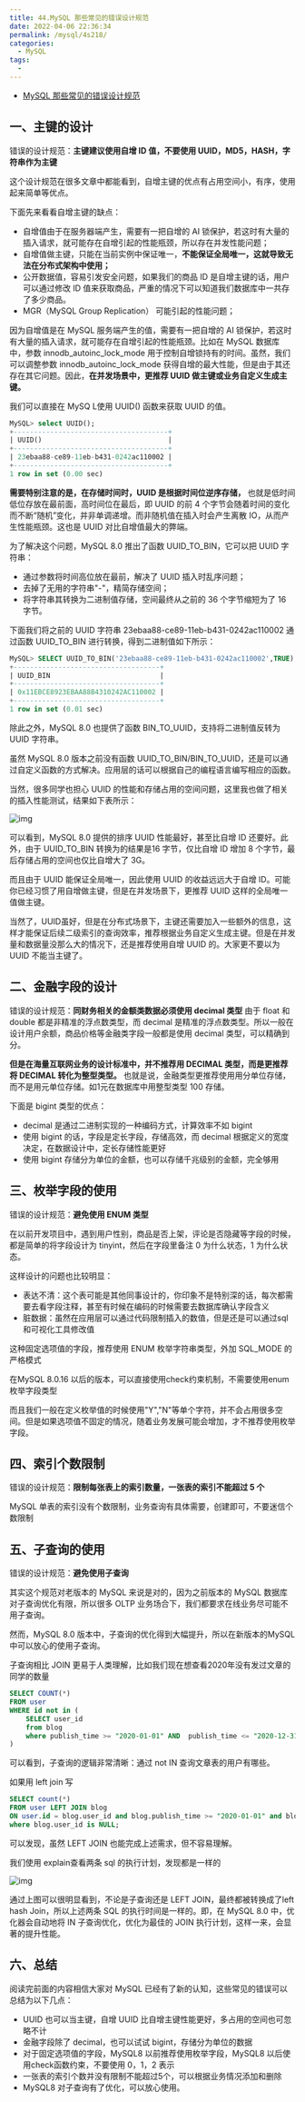```yaml
---
title: 44.MySQL 那些常见的错误设计规范
date: 2022-04-06 22:36:34
permalink: /mysql/4s218/
categories: 
  - MySQL
tags: 
  - 
---
```


- [MySQL 那些常见的错误设计规范](https://www.cnblogs.com/upyun/p/15015445.html)

## 一、主键的设计

错误的设计规范：**主键建议使用自增 ID 值，不要使用 UUID，MD5，HASH，字符串作为主键**

这个设计规范在很多文章中都能看到，自增主键的优点有占用空间小，有序，使用起来简单等优点。

下面先来看看自增主键的缺点：

- 自增值由于在服务器端产生，需要有一把自增的 AI 锁保护，若这时有大量的插入请求，就可能存在自增引起的性能瓶颈，所以存在并发性能问题；
- 自增值做主键，只能在当前实例中保证唯一，**不能保证全局唯一，这就导致无法在分布式架构中使用；**
- 公开数据值，容易引发安全问题，如果我们的商品 ID 是自增主键的话，用户可以通过修改 ID 值来获取商品，严重的情况下可以知道我们数据库中一共存了多少商品。
- MGR（MySQL Group Replication） 可能引起的性能问题；

因为自增值是在 MySQL 服务端产生的值，需要有一把自增的 AI 锁保护，若这时有大量的插入请求，就可能存在自增引起的性能瓶颈。比如在  MySQL 数据库中，参数 innodb_autoinc_lock_mode 用于控制自增锁持有的时间。虽然，我们可以调整参数  innodb_autoinc_lock_mode 获得自增的最大性能，但是由于其还存在其它问题。因此，**在并发场景中，更推荐 UUID 做主键或业务自定义生成主键。**

我们可以直接在 MySQ L使用 UUID() 函数来获取 UUID 的值。

```sql
MySQL> select UUID();
+--------------------------------------+
| UUID()                               |
+--------------------------------------+
| 23ebaa88-ce89-11eb-b431-0242ac110002 |
+--------------------------------------+
1 row in set (0.00 sec)
```

**需要特别注意的是，在存储时间时，UUID 是根据时间位逆序存储，**  也就是低时间低位存放在最前面，高时间位在最后，即 UUID 的前 4 个字节会随着时间的变化而不断“随机”变化，并非单调递增。而非随机值在插入时会产生离散 IO，从而产生性能瓶颈。这也是 UUID 对比自增值最大的弊端。

为了解决这个问题，MySQL 8.0 推出了函数 UUID_TO_BIN，它可以把 UUID 字符串：

- 通过参数将时间高位放在最前，解决了 UUID 插入时乱序问题；
- 去掉了无用的字符串"-"，精简存储空间；
- 将字符串其转换为二进制值存储，空间最终从之前的 36 个字节缩短为了 16 字节。

下面我们将之前的 UUID 字符串 23ebaa88-ce89-11eb-b431-0242ac110002 通过函数 UUID_TO_BIN 进行转换，得到二进制值如下所示：

```sql
MySQL> SELECT UUID_TO_BIN('23ebaa88-ce89-11eb-b431-0242ac110002',TRUE) as UUID_BIN;
+------------------------------------+
| UUID_BIN                           |
+------------------------------------+
| 0x11EBCE8923EBAA88B4310242AC110002 |
+------------------------------------+
1 row in set (0.01 sec)
```

除此之外，MySQL 8.0 也提供了函数 BIN_TO_UUID，支持将二进制值反转为 UUID 字符串。

虽然 MySQL 8.0 版本之前没有函数 UUID_TO_BIN/BIN_TO_UUID，还是可以通过自定义函数的方式解决。应用层的话可以根据自己的编程语言编写相应的函数。

当然，很多同学也担心 UUID 的性能和存储占用的空间问题，这里我也做了相关的插入性能测试，结果如下表所示：

![img](https://upload-images.jianshu.io/upload_images/80097-e1b17f893395d6d6.png?imageMogr2/auto-orient/strip%7CimageView2/2/w/1240)

可以看到，MySQL 8.0 提供的排序 UUID 性能最好，甚至比自增 ID 还要好。此外，由于 UUID_TO_BIN 转换为的结果是16 字节，仅比自增 ID 增加 8 个字节，最后存储占用的空间也仅比自增大了 3G。

而且由于 UUID 能保证全局唯一，因此使用 UUID 的收益远远大于自增 ID。可能你已经习惯了用自增做主键，但是在并发场景下，更推荐 UUID 这样的全局唯一值做主键。

当然了，UUID虽好，但是在分布式场景下，主键还需要加入一些额外的信息，这样才能保证后续二级索引的查询效率，推荐根据业务自定义生成主键。但是在并发量和数据量没那么大的情况下，还是推荐使用自增 UUID 的。大家更不要以为 UUID 不能当主键了。

## 二、金融字段的设计

错误的设计规范：**同财务相关的金额类数据必须使用 decimal 类型** 由于 float 和 double 都是非精准的浮点数类型，而 decimal 是精准的浮点数类型。所以一般在设计用户余额，商品价格等金融类字段一般都是使用 decimal 类型，可以精确到分。

**但是在海量互联网业务的设计标准中，并不推荐用 DECIMAL 类型，而是更推荐将 DECIMAL 转化为整型类型。** 也就是说，金融类型更推荐使用用分单位存储，而不是用元单位存储。如1元在数据库中用整型类型 100 存储。

下面是 bigint 类型的优点：

- decimal 是通过二进制实现的一种编码方式，计算效率不如 bigint
- 使用 bigint 的话，字段是定长字段，存储高效，而 decimal 根据定义的宽度决定，在数据设计中，定长存储性能更好
- 使用 bigint 存储分为单位的金额，也可以存储千兆级别的金额，完全够用

## 三、枚举字段的使用

错误的设计规范：**避免使用 ENUM 类型**

在以前开发项目中，遇到用户性别，商品是否上架，评论是否隐藏等字段的时候，都是简单的将字段设计为 tinyint，然后在字段里备注 0 为什么状态，1 为什么状态。

这样设计的问题也比较明显：

- 表达不清：这个表可能是其他同事设计的，你印象不是特别深的话，每次都需要去看字段注释，甚至有时候在编码的时候需要去数据库确认字段含义
- 脏数据：虽然在应用层可以通过代码限制插入的数值，但是还是可以通过sql和可视化工具修改值

这种固定选项值的字段，推荐使用 ENUM 枚举字符串类型，外加 SQL_MODE 的严格模式

在MySQL 8.0.16 以后的版本，可以直接使用check约束机制，不需要使用enum枚举字段类型

而且我们一般在定义枚举值的时候使用"Y","N"等单个字符，并不会占用很多空间。但是如果选项值不固定的情况，随着业务发展可能会增加，才不推荐使用枚举字段。

## 四、索引个数限制

错误的设计规范：**限制每张表上的索引数量，一张表的索引不能超过 5 个**

MySQL 单表的索引没有个数限制，业务查询有具体需要，创建即可，不要迷信个数限制

## 五、子查询的使用

错误的设计规范：**避免使用子查询**

其实这个规范对老版本的 MySQL 来说是对的，因为之前版本的 MySQL 数据库对子查询优化有限，所以很多 OLTP 业务场合下，我们都要求在线业务尽可能不用子查询。

然而，MySQL 8.0 版本中，子查询的优化得到大幅提升，所以在新版本的MySQL中可以放心的使用子查询。

子查询相比 JOIN 更易于人类理解，比如我们现在想查看2020年没有发过文章的同学的数量

```sql
SELECT COUNT(*)
FROM user
WHERE id not in (
    SELECT user_id
    from blog
    where publish_time >= "2020-01-01" AND  publish_time <= "2020-12-31"
)
```

可以看到，子查询的逻辑非常清晰：通过 not IN 查询文章表的用户有哪些。

如果用 left join 写

```sql
SELECT count(*)
FROM user LEFT JOIN blog
ON user.id = blog.user_id and blog.publish_time >= "2020-01-01" and blog.publish_time <= "2020-12-31"
where blog.user_id is NULL;
```

可以发现，虽然 LEFT JOIN 也能完成上述需求，但不容易理解。

我们使用 explain查看两条 sql 的执行计划，发现都是一样的

![img](https://upload-images.jianshu.io/upload_images/80097-175e6364bc254abe.png?imageMogr2/auto-orient/strip%7CimageView2/2/w/1240)

通过上图可以很明显看到，不论是子查询还是 LEFT JOIN，最终都被转换成了left hash Join，所以上述两条 SQL  的执行时间是一样的。即，在 MySQL 8.0 中，优化器会自动地将 IN 子查询优化，优化为最佳的 JOIN  执行计划，这样一来，会显著的提升性能。

## 六、总结

阅读完前面的内容相信大家对 MySQL 已经有了新的认知，这些常见的错误可以总结为以下几点：

- UUID 也可以当主键，自增 UUID 比自增主键性能更好，多占用的空间也可忽略不计
- 金融字段除了 decimal，也可以试试 bigint，存储分为单位的数据
- 对于固定选项值的字段，MySQL8 以前推荐使用枚举字段，MySQL8 以后使用check函数约束，不要使用 0，1，2 表示
- 一张表的索引个数并没有限制不能超过5个，可以根据业务情况添加和删除
- MySQL8 对子查询有了优化，可以放心使用。
